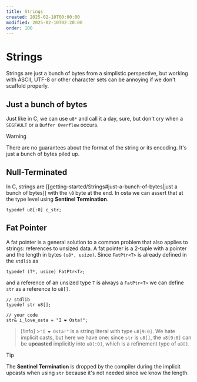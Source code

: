 ```yaml
---
title: Strings
created: 2025-02-10T00:00:00
modified: 2025-02-10T02:20:00
order: 100
---
```


# Strings

Strings are just a bunch of bytes from a simplistic perspective, but working with ASCII, UTF-8 or other character sets can be annoying if we don't scaffold properly.

## Just a bunch of bytes

Just like in C, we can use `u8*` and call it a day, sure, but don't cry when a `SEGFAULT` or a `Buffer Overflow` occurs.

> [!warning]
> There are no guarantees about the format of the string or its encoding. It's just a bunch of bytes piled up.

## Null-Terminated

In C, strings are [[getting-started/Strings#just-a-bunch-of-bytes|just a bunch of bytes]] with the `\0` byte at the end. In osta we can assert that at the type level using **Sentinel Termination**.

```osta
typedef u8[:0] c_str;
```

## Fat Pointer

A fat pointer is a general solution to a common problem that also applies to strings: references to unsized data.
A fat pointer is a 2-tuple with a pointer and the length in bytes `(u8*, usize)`. Since `FatPtr<T>` is already defined in the `stdlib` as

```osta
typedef (T*, usize) FatPtr<T>;
```

and a reference of an unsized type `T` is always a `FatPtr<T>` we can define `str` as a reference to `u8[]`.

```osta
// stdlib
typedef str u8[];

// your code
str& i_love_osta = "I ❤️ Osta!";
```

> [!info] >`"I ❤️ Osta!"` is a string literal with type `u8[9:0]`. We hate implicit casts, but here we have one: since `str` is `u8[]`, the `u8[9:0]` can be **upcasted** implicitly into `u8[:0]`, which is a refinement type of `u8[]`.

> [!tip]
> The **Sentinel Termination** is dropped by the compiler during the implicit upcasts when using `str` because it's not needed since we know the length.
